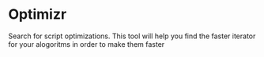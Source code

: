 Optimizr
========

Search for script optimizations. This tool will help you find the faster iterator for your alogoritms in order to make them faster
